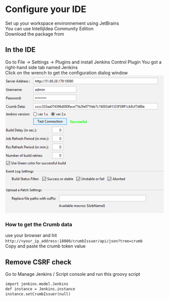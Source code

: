 # Configure your IDE 
Set up your workspace environnement using JetBrains    
You can use IntellijIdea Community Edition     
Download the package from
 
## In the IDE 
Go to File -> Settings  -> Plugins 
and install Jenkins Control Plugin 
You got a right-hand side tab named Jenkins   
Click on the wrench to get the configuration dialog window
![Jenkins_config](screenshots/jenkins_config_plugin.png)
### How to get the Crumb data 
use your browser and hit  
```http://<your_ip_address:18080/crumbIssuer/api/json?tree=crumb```  
Copy and paste the crumb token value  

## Remove CSRF check 
Go to Manage Jenkins / Script console and run this groovy script
```gwt javascript
import jenkins.model.Jenkins
def instance = Jenkins.instance
instance.setCrumbIssuer(null)
```

